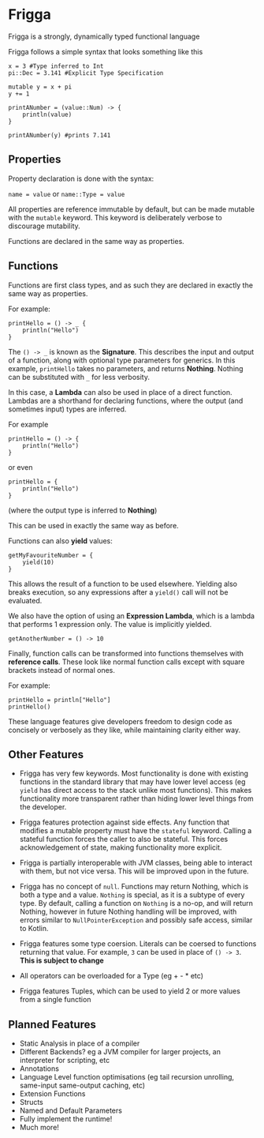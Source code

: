 # Frigga

Frigga is a strongly, dynamically typed functional language

Frigga follows a simple syntax that looks something like this 
```
x = 3 #Type inferred to Int
pi::Dec = 3.141 #Explicit Type Specification

mutable y = x + pi
y += 1

printANumber = (value::Num) -> {
    println(value)
}

printANumber(y) #prints 7.141
```

## Properties

Property declaration is done with the syntax:

`name = value`
or `name::Type = value`

All properties are reference immutable by default,
but can be made mutable with the `mutable` keyword. 
This keyword is deliberately verbose to discourage mutability.


Functions are declared in the same way as properties.

## Functions
Functions are first class types, and as such 
they are declared in exactly the same way as 
properties.

For example:

```
printHello = () -> _ {
    println("Hello")
}
```

The `() -> _` is known as the **Signature**.
This describes the input and output of a function, along with optional
type parameters for generics. 
In this example, `printHello` takes no parameters, and returns
**Nothing**. Nothing can be substituted with `_` for less verbosity.

In this case, a **Lambda** can also be used in place of 
a direct function. Lambdas are a shorthand for declaring functions,
where the output (and sometimes input) types are inferred.

For example 
```
printHello = () -> {
    println("Hello")
}
```
or even
```
printHello = {
    println("Hello")
}
``` 
(where the output type is inferred to **Nothing**)

This can be used in exactly the same way as before.

Functions can also **yield** values:

```
getMyFavouriteNumber = {
    yield(10)
}
```
This allows the result of a function to be used elsewhere.
Yielding also breaks execution, so any expressions after a `yield()`
call will not be evaluated.

We also have the option of using an **Expression Lambda**,
which is a lambda that performs 1 expression only. The value
is implicitly yielded.

```
getAnotherNumber = () -> 10
```

Finally, function calls can be transformed into functions themselves
with **reference calls**. These look like normal function calls
except with square brackets instead of normal ones.

For example:
```
printHello = println["Hello"]
printHello()
```


These language features give developers freedom to design code 
as concisely or verbosely as they like, while maintaining clarity either way.


## Other Features

* Frigga has very few keywords. Most functionality is done with existing functions
in the standard library that may have lower level access (eg `yield` has direct access
to the stack unlike most functions). This makes functionality more transparent rather than
hiding lower level things from the developer.

* Frigga features protection against side effects. Any function that modifies a mutable
property must have the `stateful` keyword. Calling a stateful function forces the caller
to also be stateful. This forces acknowledgement of state, making functionality more explicit.

* Frigga is partially interoperable with JVM classes, being able to interact with them,
but not vice versa. This will be improved upon in the future.

* Frigga has no concept of `null`. Functions may return Nothing, which is both a type
and a value. `Nothing` is special, as it is a subtype of every type.
By default, calling a function on `Nothing` is a no-op, and will return Nothing, 
however in future Nothing handling will be improved, with errors similar to `NullPointerException` 
and possibly safe access, similar to Kotlin.

* Frigga features some type coersion. Literals can be coersed to functions returning
that value. For example, `3` can be used in place of `() -> 3`. **This is subject to change**

* All operators can be overloaded for a Type (eg + - * etc)

* Frigga features Tuples, which can be used to yield 2 or more values from a single function

## Planned Features

* Static Analysis in place of a compiler
* Different Backends? eg a JVM compiler for larger projects, an interpreter for scripting, etc
* Annotations
* Language Level function optimisations (eg tail recursion unrolling, same-input same-output caching, etc)
* Extension Functions
* Structs
* Named and Default Parameters
* Fully implement the runtime!
* Much more!
